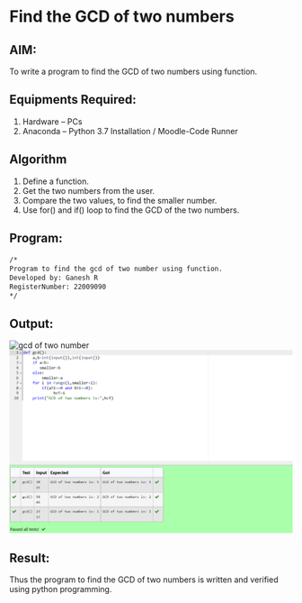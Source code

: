 # Find the GCD of two numbers

## AIM:
To write a program to find the GCD of two numbers using function.

## Equipments Required:
1. Hardware – PCs
2. Anaconda – Python 3.7 Installation / Moodle-Code Runner

## Algorithm
1. Define a function.
2. Get the two numbers from the user.
3. Compare the two values, to find the smaller number.
4. Use for() and if() loop to find the GCD of the two numbers.

## Program:
```
/*
Program to find the gcd of two number using function.
Developed by: Ganesh R
RegisterNumber: 22009090
*/
```

## Output:
![gcd of two number](gcd.png) 
![output](./GCD%20of%20two%20values.png)

## Result:
Thus the program to find the GCD of two numbers is written and verified using python programming.
